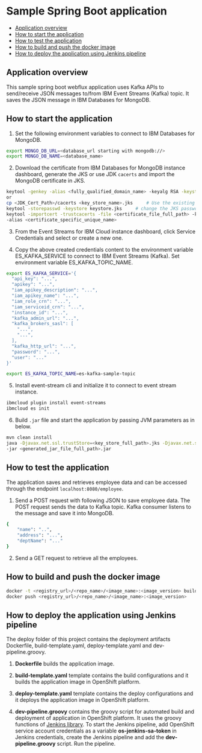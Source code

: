# Sample Spring Boot application

- [Application overview](#application-overview)
- [How to start the application](#how-to-start-the-application)
- [How to test the application](#how-to-test-the-application)
- [How to build and push the docker image](#how-to-build-and-push-the-docker-image)
- [How to deploy the application using Jenkins pipeline](#how-to-deploy-the-application-using-jenkins-pipeline)

## Application overview

This sample spring boot webflux application uses Kafka APIs to send/receive JSON messages to/from IBM Event Streams (Kafka) topic. 
It saves the JSON message in IBM Databases for MongoDB. 

## How to start the application

1. Set the following environment variables to connect to IBM Databases for MongoDB.

```bash
export MONGO_DB_URL=<database_url starting with mongodb://>
export MONGO_DB_NAME=<database_name>
```

2. Download the certificate from IBM Databases for MongoDB instance dashboard, generate the JKS or use JDK `cacerts` and import the MongoDB 
certificate in JKS.

```bash
keytool -genkey -alias <fully_qualified_domain_name> -keyalg RSA -keystore <key_store_name>.jks -keysize 2048
or
cp <JDK_Cert_Path>/cacerts <key_store_name>.jks     # Use the existing JDK cacerts as JKS.
keytool -storepasswd -keystore keystore.jks     # change the JKS password.
keytool -importcert -trustcacerts -file <certificate_file_full_path> -keystore <key_store_name>.jks -storepass <key_store_password> \
-alias <certificate_specific_unique_name>
```

3. From the Event Streams for IBM Cloud instance dashboard, click Service Credentials and select or create a new one.

4. Copy the above created credentials content to the environment variable ES_KAFKA_SERVICE to connect to IBM Event Streams (Kafka). 
Set environment variable ES_KAFKA_TOPIC_NAME.

```bash
export ES_KAFKA_SERVICE='{
  "api_key": "...",
  "apikey": "...",
  "iam_apikey_description": "...",
  "iam_apikey_name": "...",
  "iam_role_crn": "...",
  "iam_serviceid_crn": "...",
  "instance_id": "...",
  "kafka_admin_url": "...",
  "kafka_brokers_sasl": [
    "...",
    "...",
  ],
  "kafka_http_url": "...",
  "password": "...",
  "user": "..."
}'

export ES_KAFKA_TOPIC_NAME=es-kafka-sample-topic
```

5. Install event-stream cli and initialize it to connect to event stream instance.

```bash
ibmcloud plugin install event-streams
ibmcloud es init
```

6. Build `.jar` file and start the application by passing JVM parameters as in below.

```bash
mvn clean install
java -Djavax.net.ssl.trustStore=<key_store_full_path>.jks -Djavax.net.ssl.trustStorePassword=<key_store_password> \
-jar <generated_jar_file_full_path>.jar
```

## How to test the application

The application saves and retrieves employee data and can be accessed through the endpoint `localhost:8080/employee`.
1. Send a POST request with following JSON to save employee data. The POST request sends the data to Kafka topic. 
Kafka consumer listens to the message and save it into MongoDB.

```bash
{
	"name": "..",
	"address": "...",
	"deptName": "..."
}
```

2. Send a GET request to retrieve all the employees.

## How to build and push the docker image

```bash
docker -t <registry_url>/<repo_name>/<image_name>:<image_version> build .
docker push <registry_url>/<repo_name>/<image_name>:<image_version>
```

## How to deploy the application using Jenkins pipeline

The deploy folder of this project contains the deployment artifacts Dockerfile, build-template.yaml, deploy-template.yaml and dev-pipeline.groovy.

1. **Dockerfile** builds the application image.

2. **build-template.yaml** template contains the build configurations and it builds the application image in OpenShift platform.

3. **deploy-template.yaml** template contains the deploy configurations and it deploys the application image in OpenShift platform.

4. **dev-pipeline.groovy** contains the groovy script for automated build and deployment of application in OpenShift platform. It uses the groovy
   functions of [Jenkins library](https://github.com/gargpriyank/jenkins-library.git). To start the Jenkins pipeline, add OpenShift service
   account credentials as a variable **os-jenkins-sa-token** in Jenkins credentials, create the Jenkins pipeline and add the **dev-pipeline.groovy** 
   script. Run the pipeline.
